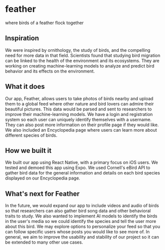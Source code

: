 # feather

where birds of a feather flock together

## Inspiration

We were inspired by ornithology, the study of birds, and the compelling need for more data in that field. Scientists found that studying bird migration can be linked to the health of the environment and its ecosystems. They are working on creating machine-learning models to analyze and predict bird behavior and its effects on the environment.

## What it does

Our app, Feather, allows users to take photos of birds nearby and upload them to a global feed where other nature and bird lovers can admire their beautiful pictures. This data would be parsed and sent to researchers to improve their machine-learning models. We have a login and registration system so each user can uniquely identify themselves with a username. They can also post more information on their profile page if they would like. We also included an Encyclopedia page where users can learn more about different species of birds.

## How we built it

We built our app using React Native, with a primary focus on iOS users. We tested and demoed this app using Expo. We used Cornell's eBird API to gather bird data for the general information and details on each bird species displayed on our Encyclopedia page.

## What's next for Feather

In the future, we would expand our app to include videos and audio of birds so that researchers can also gather bird song data and other behavioral traits to study. We also wanted to implement AI models to identify the birds in the user's media so we could identify the species and tell the user more about this bird. We may explore options to personalize your feed so that you can follow specific users whose posts you would like to see more of. In general, we aim to improve the usability and stability of our project so it can be extended to many other use cases.